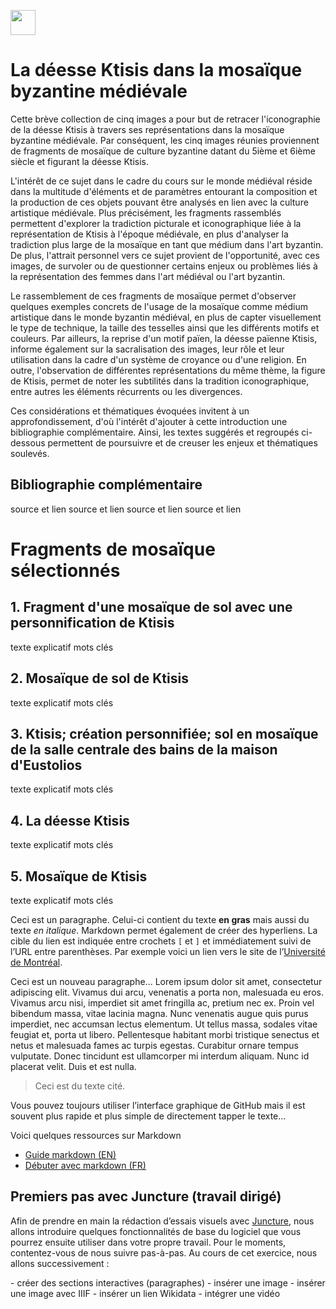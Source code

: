 <a href="https://juncture-digital.org"><img src="https://raw.githubusercontent.com/digitalArtHistory/recits-numeriques/main/images/btn_juncture.svg" style="height:40px"></a>

<param ve-config 
       title="depart" 
       banner="https://worcester.emuseum.com/internal/media/dispatcher/24300/resize%3Aformat%3Dfull" 
       layout="vertical">

# La déesse Ktisis dans la mosaïque byzantine médiévale

Cette brève collection de cinq images a pour but de retracer l'iconographie de la déesse Ktisis à travers ses représentations dans la mosaïque byzantine médiévale. Par conséquent, les cinq images réunies proviennent de fragments de mosaïque de culture byzantine datant du 5ième et 6ième siècle et figurant la déesse Ktisis. 

L'intérêt de ce sujet dans le cadre du cours sur le monde médiéval réside dans la multitude d'éléments et de paramètres entourant la composition et la production de ces objets pouvant être analysés en lien avec la culture artistique médiévale. Plus précisément, les fragments rassemblés permettent d'explorer la tradiction picturale et iconographique liée à la représentation de Ktisis à l'époque médiévale, en plus d'analyser la tradiction plus large de la mosaïque en tant que médium dans l'art byzantin. De plus, l'attrait personnel vers ce sujet provient de l'opportunité, avec ces images, de survoler ou de questionner certains enjeux ou problèmes liés à la représentation des femmes dans l'art médiéval ou l'art byzantin. 

Le rassemblement de ces fragments de mosaïque permet d'observer quelques exemples concrets de l'usage de la mosaïque comme médium artistique dans le monde byzantin médiéval, en plus de capter visuellement le type de technique, la taille des tesselles ainsi que les différents motifs et couleurs. Par ailleurs, la reprise d'un motif païen, la déesse païenne Ktisis, informe également sur la sacralisation des images, leur rôle et leur utilisation dans la cadre d'un système de croyance ou d'une religion. En outre, l'observation de différentes représentations du même thème, la figure de Ktisis, permet de noter les subtilités dans la tradition iconographique, entre autres les éléments récurrents ou les divergences. 

Ces considérations et thématiques évoquées invitent à un approfondissement, d'où l'intérêt d'ajouter à cette introduction une bibliographie complémentaire. Ainsi, les textes suggérés et regroupés ci-dessous permettent de poursuivre et de creuser les enjeux et thématiques soulevés. 

## Bibliographie complémentaire 
source et lien
source et lien 
source et lien 
source et lien 

# Fragments de mosaïque sélectionnés 
## 1. Fragment d'une mosaïque de sol avec une personnification de Ktisis
texte explicatif 
mots clés

## 2. Mosaïque de sol de Ktisis 
texte explicatif
mots clés 

## 3. Ktisis; création personnifiée; sol en mosaïque de la salle centrale des bains de la maison d'Eustolios 
texte explicatif
mots clés 

## 4. La déesse Ktisis 
texte explicatif
mots clés 

## 5. Mosaïque de Ktisis 
texte explicatif
mots clés 

Ceci est un paragraphe. Celui-ci contient du texte **en gras** mais aussi du texte *en italique*. Markdown permet également de créer des hyperliens. La cible du lien est indiquée entre crochets `[` et `]` et immédiatement suivi de l’URL entre parenthèses. Par exemple voici un lien vers le site de l’[Université de Montréal](http://www.umontreal.ca).
<param ve-graphic url="https://images.metmuseum.org/CRDImages/md/original/DT112.jpg" title="Fragment d"une mosaïque de sol avec une personnification de Ktisis" />

Ceci est un nouveau paragraphe...  Lorem ipsum dolor sit amet, consectetur adipiscing elit. Vivamus dui arcu, venenatis a porta non, malesuada eu eros. Vivamus arcu nisi, imperdiet sit amet fringilla ac, pretium nec ex. Proin vel bibendum massa, vitae lacinia magna. Nunc venenatis augue quis purus imperdiet, nec accumsan lectus elementum. Ut tellus massa, sodales vitae feugiat et, porta ut libero. Pellentesque habitant morbi tristique senectus et netus et malesuada fames ac turpis egestas. Curabitur ornare tempus vulputate. Donec tincidunt est ullamcorper mi interdum aliquam. Nunc id placerat velit. Duis et est nulla. 

> Ceci est du texte cité.

Vous pouvez toujours utiliser l’interface graphique de GitHub mais il est souvent plus rapide et plus simple de directement tapper le texte...

Voici quelques ressources sur Markdown
- [Guide markdown (EN)](https://docs.github.com/en/get-started/writing-on-github/getting-started-with-writing-and-formatting-on-github/basic-writing-and-formatting-syntax)
- [Débuter avec markdown (FR)](https://programminghistorian.org/fr/lecons/debuter-avec-markdown)

## Premiers pas avec Juncture (travail dirigé)

Afin de prendre en main la rédaction d’essais visuels avec [Juncture](https://juncture-digital.org/), nous allons introduire quelques fonctionnalités de base du logiciel que vous pourrez ensuite utiliser dans votre propre travail. Pour le moments, contentez-vous de nous suivre pas-à-pas. Au cours de cet exercice, nous allons successivement :
<param ve-image url="https://gallica.bnf.fr/ark:/12148/btv1b53064889t/f1.thumbnail" />
- créer des sections interactives (paragraphes)
- insérer une image
- insérer une image avec IIIF
- insérer un lien Wikidata
- intégrer une vidéo
 




